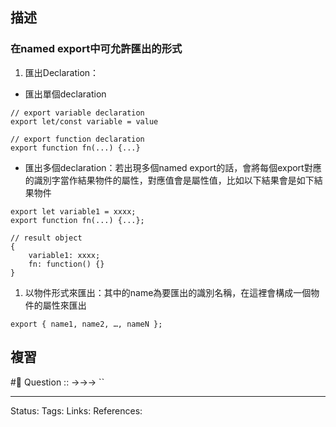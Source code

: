 
## 描述


### 在named export中可允許匯出的形式
1. 匯出Declaration：
- 匯出單個declaration
```
// export variable declaration
export let/const variable = value

// export function declaration 
export function fn(...) {...}
```
- 匯出多個declaration：若出現多個named export的話，會將每個export對應的識別字當作結果物件的屬性，對應值會是屬性值，比如以下結果會是如下結果物件
```
export let variable1 = xxxx;
export function fn(...) {...};

// result object
{
	variable1: xxxx;
	fn: function() {}
}
```

1. 以物件形式來匯出：其中的name為要匯出的識別名稱，在這裡會構成一個物件的屬性來匯出
```
export { name1, name2, …, nameN };						
```
											
## 複習
#🧠 Question :: ->->-> ``

---
Status: 
Tags:
Links:
References: